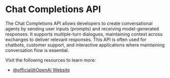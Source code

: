 # Chat Completions API

The Chat Completions API allows developers to create conversational agents by sending user inputs (prompts) and receiving model-generated responses. It supports multiple-turn dialogues, maintaining context across exchanges to deliver relevant responses. This API is often used for chatbots, customer support, and interactive applications where maintaining conversation flow is essential.

Visit the following resources to learn more:

- [@official@OpenAI Website](https://platform.openai.com/docs/api-reference/chat/completions)
